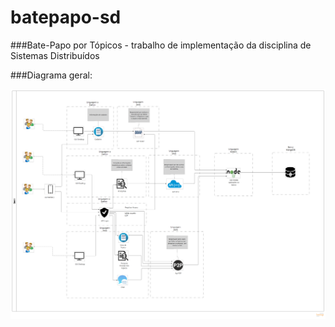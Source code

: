 # batepapo-sd
###Bate-Papo por Tópicos - trabalho de implementação da disciplina de Sistemas Distribuídos

###Diagrama geral:

![alt text](https://github.com/leodeliyannis/batepapo-sd/blob/master/imagens/Geral.png)
